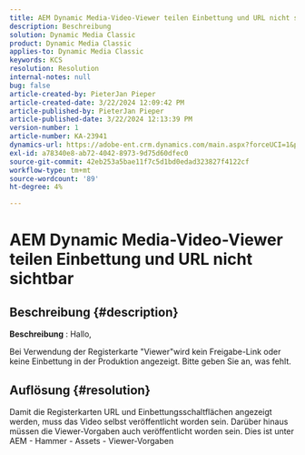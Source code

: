 ```yaml
---
title: AEM Dynamic Media-Video-Viewer teilen Einbettung und URL nicht sichtbar
description: Beschreibung
solution: Dynamic Media Classic
product: Dynamic Media Classic
applies-to: Dynamic Media Classic
keywords: KCS
resolution: Resolution
internal-notes: null
bug: false
article-created-by: PieterJan Pieper
article-created-date: 3/22/2024 12:09:42 PM
article-published-by: PieterJan Pieper
article-published-date: 3/22/2024 12:13:39 PM
version-number: 1
article-number: KA-23941
dynamics-url: https://adobe-ent.crm.dynamics.com/main.aspx?forceUCI=1&pagetype=entityrecord&etn=knowledgearticle&id=c851a20d-45e8-ee11-904d-6045bd006295
exl-id: a78340e8-ab72-4042-8973-9d75d60dfec0
source-git-commit: 42eb253a5bae11f7c5d1bd0edad323827f4122cf
workflow-type: tm+mt
source-wordcount: '89'
ht-degree: 4%

---
```


# AEM Dynamic Media-Video-Viewer teilen Einbettung und URL nicht sichtbar

## Beschreibung {#description}


<b>Beschreibung</b> : Hallo,

Bei Verwendung der Registerkarte &quot;Viewer&quot;wird kein Freigabe-Link oder keine Einbettung in der Produktion angezeigt. Bitte geben Sie an, was fehlt.


## Auflösung {#resolution}


Damit die Registerkarten URL und Einbettungsschaltflächen angezeigt werden, muss das Video selbst veröffentlicht worden sein. Darüber hinaus müssen die Viewer-Vorgaben auch veröffentlicht worden sein. Dies ist unter AEM - Hammer - Assets - Viewer-Vorgaben
